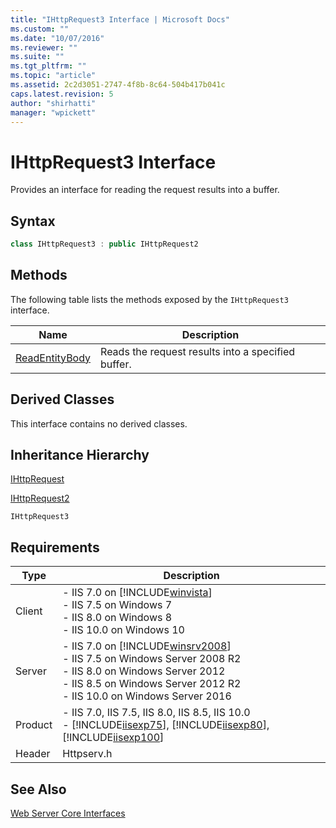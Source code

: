 ```yaml
---
title: "IHttpRequest3 Interface | Microsoft Docs"
ms.custom: ""
ms.date: "10/07/2016"
ms.reviewer: ""
ms.suite: ""
ms.tgt_pltfrm: ""
ms.topic: "article"
ms.assetid: 2c2d3051-2747-4f8b-8c64-504b417b041c
caps.latest.revision: 5
author: "shirhatti"
manager: "wpickett"
---
```

# IHttpRequest3 Interface
Provides an interface for reading the request results into a buffer.  
  
## Syntax  
  
```cpp  
class IHttpRequest3 : public IHttpRequest2  
```  
  
## Methods  
 The following table lists the methods exposed by the `IHttpRequest3` interface.  
  
|Name|Description|  
|----------|-----------------|  
|[ReadEntityBody](../../web-development-reference\webdev-native-api-reference/ihttprequest3-readentitybody-method.md)|Reads the request results into a specified buffer.|  
  
## Derived Classes  
 This interface contains no derived classes.  
  
## Inheritance Hierarchy  
 [IHttpRequest](../../web-development-reference\webdev-native-api-reference/ihttprequest-interface.md)  
  
 [IHttpRequest2](../../web-development-reference\webdev-native-api-reference/ihttprequest2-interface.md)  
  
 `IHttpRequest3`  
  
## Requirements  
  
|Type|Description|  
|----------|-----------------|  
|Client|-   IIS 7.0 on [!INCLUDE[winvista](../../wmi-provider/includes/winvista-md.md)]<br />-   IIS 7.5 on Windows 7<br />-   IIS 8.0 on Windows 8<br />-   IIS 10.0 on Windows 10|  
|Server|-   IIS 7.0 on [!INCLUDE[winsrv2008](../../wmi-provider/includes/winsrv2008-md.md)]<br />-   IIS 7.5 on Windows Server 2008 R2<br />-   IIS 8.0 on Windows Server 2012<br />-   IIS 8.5 on Windows Server 2012 R2<br />-   IIS 10.0 on Windows Server 2016|  
|Product|-   IIS 7.0, IIS 7.5, IIS 8.0, IIS 8.5, IIS 10.0<br />-   [!INCLUDE[iisexp75](../../web-development-reference/native-code-api-reference/includes/iisexp75-md.md)], [!INCLUDE[iisexp80](../../web-development-reference/native-code-api-reference/includes/iisexp80-md.md)], [!INCLUDE[iisexp100](../../web-development-reference/native-code-api-reference/includes/iisexp100-md.md)]|  
|Header|Httpserv.h|  
  
## See Also  
 [Web Server Core Interfaces](../../web-development-reference\webdev-native-api-reference/web-server-core-interfaces.md)